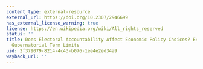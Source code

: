 ```yaml
---
content_type: external-resource
external_url: https://doi.org/10.2307/2946699
has_external_license_warning: true
license: https://en.wikipedia.org/wiki/All_rights_reserved
status: ''
title: Does Electoral Accountability Affect Economic Policy Choices? Evidence from
  Gubernatorial Term Limits
uid: 2f379079-8214-4c43-b076-1ee4e2ed34a9
wayback_url: ''
---
```

